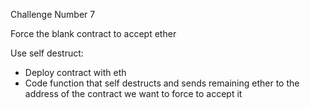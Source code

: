 Challenge Number 7

Force the blank contract to accept ether

Use self destruct:

- Deploy contract with eth
- Code function that self destructs and sends remaining ether to the address of the contract we want to force to accept it
